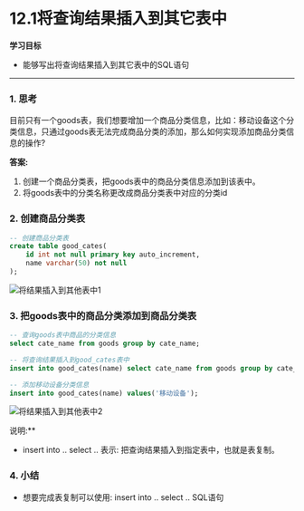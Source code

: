 # 12.1将查询结果插入到其它表中

**学习目标**

- 能够写出将查询结果插入到其它表中的SQL语句

------

### 1. 思考

目前只有一个goods表，我们想要增加一个商品分类信息，比如：移动设备这个分类信息，只通过goods表无法完成商品分类的添加，那么如何实现添加商品分类信息的操作?

**答案:**

1. 创建一个商品分类表，把goods表中的商品分类信息添加到该表中。
2. 将goods表中的分类名称更改成商品分类表中对应的分类id

### 2. 创建商品分类表

```sql
-- 创建商品分类表
create table good_cates(
    id int not null primary key auto_increment, 
    name varchar(50) not null
);
```

![将结果插入到其他表中1](C:\Users\Administrator\Desktop\就业班课堂笔记\mySQL\将结果插入到其他表中1.png)

### 3. 把goods表中的商品分类添加到商品分类表

```sql
-- 查询goods表中商品的分类信息
select cate_name from goods group by cate_name;

-- 将查询结果插入到good_cates表中
insert into good_cates(name) select cate_name from goods group by cate_name;

-- 添加移动设备分类信息
insert into good_cates(name) values('移动设备');
```

![将结果插入到其他表中2](C:\Users\Administrator\Desktop\就业班课堂笔记\mySQL\将结果插入到其他表中2.png)

说明:**

- insert into .. select .. 表示: 把查询结果插入到指定表中，也就是表复制。

### 4. 小结

- 想要完成表复制可以使用: insert into .. select .. SQL语句